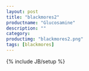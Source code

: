 ```yaml
---
layout: post
title: "blackmores2"
productname: "Glucosamine"
description: ""
category: 
productimg: "blackmores2.png"
tags: [blackmores]
---
```

{% include JB/setup %}
